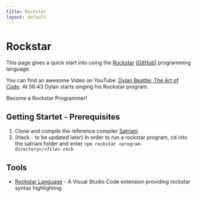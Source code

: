 ```yaml
---
title: Rockstar
layout: default
---
```

# Rockstar

This page gives a quick start into using the [Rockstar](https://codewithrockstar.com) [(GitHub)](https://github.com/RockstarLang/rockstar) programming language.

You can find an awesome Video on YouTube: [Dylan Beattie: The Art of Code](https://www.youtube.com/watch?v=dMGlCUDNetc).
At 56:43 Dylan starts singing his Rockstar program.

Become a Rockstar Programmer!

## Getting Startet - Prerequisites

1. Clone and compile the reference compiler [Satriani](https://github.com/RockstarLang/rockstar/tree/master/satriani)
2. (Hack - to be updated later) In order to run a rockstar program, cd into the satriani folder and enter `npm rockstar <program-directory>/<file>.rock`

## Tools

* [Rockstar Language](https://marketplace.visualstudio.com/items?itemName=ra100.rockstar-language) - A Visual Studio Code extension providing rockstar syntax highlighting.
